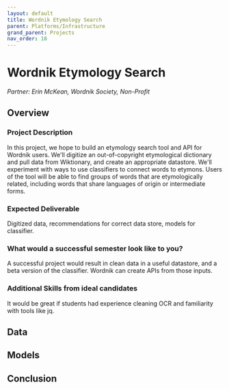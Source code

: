 ```yaml
---
layout: default
title: Wordnik Etymology Search
parent: Platforms/Infrastructure
grand_parent: Projects 
nav_order: 18
---
```



# Wordnik Etymology Search
*Partner: Erin McKean, Wordnik Society, Non-Profit*

## Overview
### Project Description
In this project, we hope to build an etymology search tool and API for Wordnik users. We'll digitize an out-of-copyright etymological dictionary and pull data from Wiktionary, and create an appropriate datastore. We'll experiment with ways to use classifiers to connect words to etymons. Users of the tool will be able to find groups of words that are etymologically related, including words that share languages of origin or intermediate forms.
### Expected Deliverable
Digitized data, recommendations for correct data store, models for classifier.
### What would a successful semester look like to you?
A successful project would result in clean data in a useful datastore, and a beta version of the classifier. Wordnik can create APIs from those inputs.
### Additional Skills from ideal candidates
It would be great if students had experience cleaning OCR and familiarity with tools like jq.

## Data

## Models

## Conclusion


```python

```
